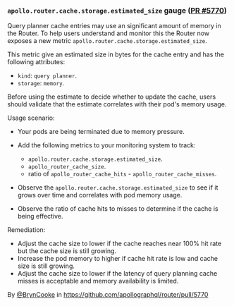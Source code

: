 ### `apollo.router.cache.storage.estimated_size` gauge ([PR #5770](https://github.com/apollographql/router/pull/5770))

Query planner cache entries may use an significant amount of memory in the Router.
To help users understand and monitor this the Router now exposes a new metric `apollo.router.cache.storage.estimated_size`.

This metric give an estimated size in bytes for the cache entry and has the following attributes:
- `kind`: `query planner`.
- `storage`: `memory`.

Before using the estimate to decide whether to update the cache, users should validate that the estimate correlates with their pod's memory usage. 

Usage scenario:
* Your pods are being terminated due to memory pressure.
* Add the following metrics to your monitoring system to track:
  * `apollo.router.cache.storage.estimated_size`.
  * `apollo_router_cache_size`.
  * ratio of `apollo_router_cache_hits` - `apollo_router_cache_misses`.

* Observe the `apollo.router.cache.storage.estimated_size` to see if it grows over time and correlates with pod memory usage.
* Observe the ratio of cache hits to misses to determine if the cache is being effective.

Remediation:
* Adjust the cache size to lower if the cache reaches near 100% hit rate but the cache size is still growing.
* Increase the pod memory to higher if cache hit rate is low and cache size is still growing.
* Adjust the cache size to lower if the latency of query planning cache misses is acceptable and memory availability is limited.

By [@BrynCooke](https://github.com/BrynCooke) in https://github.com/apollographql/router/pull/5770